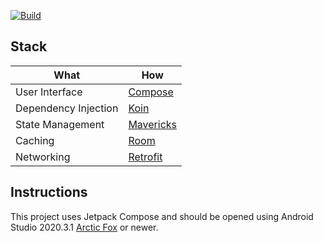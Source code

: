[![Build](https://github.com/itsandreramon/mux-rulona/actions/workflows/build.yml/badge.svg)](https://github.com/itsandreramon/android-starter/actions/workflows/build.yml)

## Stack

| What           | How                        |
|----------------|----------------------------|
| User Interface | [Compose](https://developer.android.com/jetpack/compose)|
| Dependency Injection | [Koin](https://github.com/InsertKoinIO/koin)|
| State Management | [Mavericks](https://github.com/airbnb/mavericks)|
| Caching | [Room](https://developer.android.com/jetpack/androidx/releases/room)|
| Networking | [Retrofit](https://github.com/square/retrofit)|

## Instructions

This project uses Jetpack Compose and should be opened using Android Studio
2020.3.1 [Arctic Fox](https://developer.android.com/studio/) or newer.
